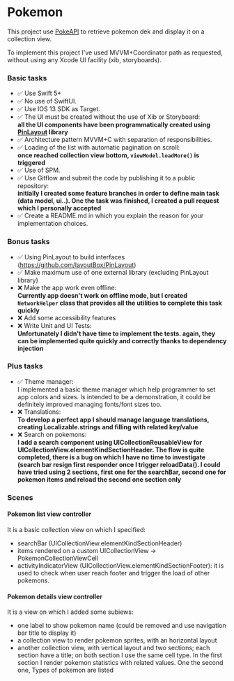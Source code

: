 # Pokemon

This project use [PokeAPI](https://pokeapi.co) to retrieve pokemon dek and display it on a collection view.

To implement this project I've used MVVM+Coordinator path as requested, without using any Xcode UI facility (xib, storyboards).


### Basic tasks

- ✅ Use Swift 5+
- ✅ No use of SwiftUI.
- ✅ Use IOS 13 SDK as Target.
- ✅ The UI must be created without the use of Xib or Storyboard:  
	**all the UI components have been programmatically created using [PinLayout](https://github.com/layoutBox/PinLayout) library**
- ✅ Architecture pattern MVVM+C with separation of responsibilities.
- ✅ Loading of the list with automatic pagination on scroll:  
	**once reached collection view bottom, `viewModel.loadMore()` is triggered**
- ✅ Use of SPM.
- ✅ Use Gitflow and submit the code by publishing it to a public repository:  
	**initially I created some feature branches in order to define main task (data model, ui..). Onc the task was finished, I created a pull request which I personally accepted**
- ✅ Create a README.md in which you explain the reason for your implementation choices.

### Bonus tasks

- ✅ Using PinLayout to build interfaces (https://github.com/layoutBox/PinLayout)
- ✅ Make maximum use of one external library (excluding PinLayout library)
- ❌ Make the app work even offline:  
	**Currently app doesn't work on offline mode, but I created `NetworkHelper` class that provides all the utilities to complete this task quickly**
- ❌ Add some accessibility features
- ❌ Write Unit and UI Tests:  
	**Unfortunately I didn't have time to implement the tests. again, they can be implemented quite quickly and correctly thanks to dependency injection**
	
	
### Plus tasks

- ✅ Theme manager:  
	I implemented a basic theme manager which help programmer to set app colors and sizes. Is intended to be a demonstration, it could be definitely improved managing fonts/font sizes too.
- ❌ Translations:  
	**To develop a perfect app I should manage language translations, creating Localizable.strings and filling with related key/value**
- ❌ Search on pokemons:  
	**I add a search component using UICollectionReusableView for UICollectionView.elementKindSectionHeader. The flow is quite completed, there is a bug on which I have no time to investigate (search bar resign first responder once I trigger reloadData(). I could have tried using 2 sections, first one for the searchBar, second one for pokemon items and reload the second one section only**
	
	
### Scenes

#### Pokemon list view controller

It is a basic collection view on which I specified:   
- searchBar (UICollectionView.elementKindSectionHeader)  
- items rendered on a custom UICollectionView -> PokemonCollectionViewCell  
- activityIndicatorView (UICollectionView.elementKindSectionFooter): it is used to check when user reach footer and trigger the load of other pokemons.

#### Pokemon details view controller

It is a view on which I added some subiews:

- one label to show pokemon name (could be removed and use navigation bar title to display it)
- a collection view to render pokemon sprites, with an horizontal layout  
- another collection view, with vertical layout and two sections; each section have a title; on both section I use the same cell type. In the first section I render pokemon statistics with related values. One the second one, Types of pokemon are listed